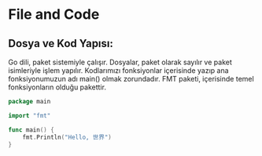 # File and Code

## Dosya ve Kod Yapısı:



Go dili, paket sistemiyle çalışır. Dosyalar, paket olarak sayılır ve paket isimleriyle işlem yapılır. Kodlarımızı fonksiyonlar içerisinde yazıp ana fonksiyonumuzun adı main() olmak zorundadır. FMT paketi, içerisinde temel fonksiyonların olduğu pakettir.

```go
package main

import "fmt"

func main() {
	fmt.Println("Hello, 世界")
}
```



